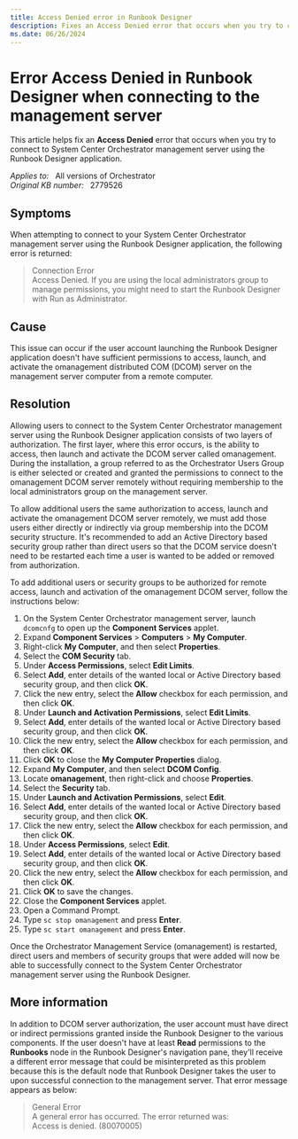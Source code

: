 ```yaml
---
title: Access Denied error in Runbook Designer
description: Fixes an Access Denied error that occurs when you try to connect to System Center Orchestrator management server using the Runbook Designer application.
ms.date: 06/26/2024
---
```

# Error Access Denied in Runbook Designer when connecting to the management server

This article helps fix an **Access Denied** error that occurs when you try to connect to System Center Orchestrator management server using the Runbook Designer application.

_Applies to:_ &nbsp; All versions of Orchestrator  
_Original KB number:_ &nbsp; 2779526

## Symptoms

When attempting to connect to your System Center Orchestrator management server using the Runbook Designer application, the following error is returned:

> Connection Error  
> Access Denied. If you are using the local administrators group to manage permissions, you might need to start the Runbook Designer with Run as Administrator.

## Cause

This issue can occur if the user account launching the Runbook Designer application doesn't have sufficient permissions to access, launch, and activate the omanagement distributed COM (DCOM) server on the management server computer from a remote computer.

## Resolution

Allowing users to connect to the System Center Orchestrator management server using the Runbook Designer application consists of two layers of authorization. The first layer, where this error occurs, is the ability to access, then launch and activate the DCOM server called omanagement. During the installation, a group referred to as the Orchestrator Users Group is either selected or created and granted the permissions to connect to the omanagement DCOM server remotely without requiring membership to the local administrators group on the management server.

To allow additional users the same authorization to access, launch and activate the omanagement DCOM server remotely, we must add those users either directly or indirectly via group membership into the DCOM security structure. It's recommended to add an Active Directory based security group rather than direct users so that the DCOM service doesn't need to be restarted each time a user is wanted to be added or removed from authorization.

To add additional users or security groups to be authorized for remote access, launch and activation of the omanagement DCOM server, follow the instructions below:

1. On the System Center Orchestrator management server, launch `dcomcnfg` to open up the **Component Services** applet.
2. Expand **Component Services** > **Computers** > **My Computer**.
3. Right-click **My Computer**, and then select **Properties**.
4. Select the **COM Security** tab.
5. Under **Access Permissions**, select **Edit Limits**.
6. Select **Add**, enter details of the wanted local or Active Directory based security group, and then click **OK**.
7. Click the new entry, select the **Allow** checkbox for each permission, and then click **OK**.
8. Under **Launch and Activation Permissions**, select **Edit Limits**.
9. Select **Add**, enter details of the wanted local or Active Directory based security group, and then click **OK**.
10. Click the new entry, select the **Allow** checkbox for each permission, and then click **OK**.
11. Click **OK** to close the **My Computer Properties** dialog.
12. Expand **My Computer**, and then select **DCOM Config**.
13. Locate **omanagement**, then right-click and choose **Properties**.
14. Select the **Security** tab.
15. Under **Launch and Activation Permissions**, select **Edit**.
16. Select **Add**, enter details of the wanted local or Active Directory based security group, and then click **OK**.
17. Click the new entry, select the **Allow** checkbox for each permission, and then click **OK**.
18. Under **Access Permissions**, select **Edit**.
19. Select **Add**, enter details of the wanted local or Active Directory based security group, and then click **OK**.
20. Click the new entry, select the **Allow** checkbox for each permission, and then click **OK**.
21. Click **OK** to save the changes.
22. Close the **Component Services** applet.
23. Open a Command Prompt.
24. Type `sc stop omanagement` and press **Enter**.
25. Type `sc start omanagement` and press **Enter**.

Once the Orchestrator Management Service (omanagement) is restarted, direct users and members of security groups that were added will now be able to successfully connect to the System Center Orchestrator management server using the Runbook Designer.

## More information

In addition to DCOM server authorization, the user account must have direct or indirect permissions granted inside the Runbook Designer to the various components. If the user doesn't have at least **Read** permissions to the **Runbooks** node in the Runbook Designer's navigation pane, they'll receive a different error message that could be misinterpreted as this problem because this is the default node that Runbook Designer takes the user to upon successful connection to the management server. That error message appears as below:

> General Error  
> A general error has occurred. The error returned was:  
> Access is denied. (80070005)
